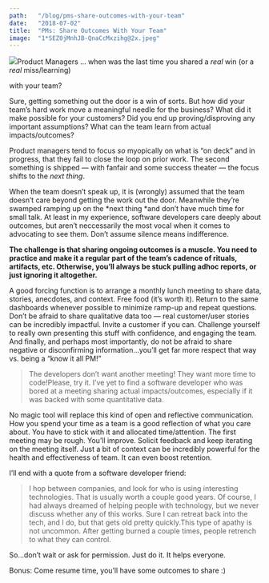 ```yaml
---
path:	"/blog/pms-share-outcomes-with-your-team"
date:	"2018-07-02"
title:	"PMs: Share Outcomes With Your Team"
image:	"1*SEZ0jMnhJB-QnaCcMxzihg@2x.jpeg"
---
```


![](/images/1*SEZ0jMnhJB-QnaCcMxzihg@2x.jpeg)Product Managers … when was the last time you shared a *real* win (or a *real* miss/learning)

 with your team?

Sure, getting something out the door is a win of sorts. But how did your team’s hard work move a meaningful needle for the business? What did it make possible for your customers? Did you end up proving/disproving any important assumptions? What can the team learn from actual impacts/outcomes?

Product managers tend to focus *so* myopically on what is “on deck” and in progress, that they fail to close the loop on prior work. The second something is shipped — with fanfair and some success theater — the focus shifts to the *next thing*.

When the team doesn’t speak up, it is (wrongly) assumed that the team doesn’t care beyond getting the work out the door. Meanwhile they’re swamped ramping up on the *next thing *and don’t have much time for small talk. At least in my experience, software developers care deeply about outcomes, but aren’t neccessarily the most vocal when it comes to advocating to see them. Don’t assume silence means indifference.

**The challenge is that sharing ongoing outcomes is a muscle. You need to practice and make it a regular part of the team’s cadence of rituals, artifacts, etc. Otherwise, you’ll always be stuck pulling adhoc reports, or just ignoring it altogether.**

A good forcing function is to arrange a monthly lunch meeting to share data, stories, anecdotes, and context. Free food (it’s worth it). Return to the same dashboards whenever possible to minimize ramp-up and repeat questions. Don’t be afraid to share qualitative data too — real customer/user stories can be incredibly impactful. Invite a customer if you can. Challenge yourself to really own presenting this stuff with confidence, and engaging the team. And finally, and perhaps most importantly, do not be afraid to share negative or disconfirming information…you’ll get far more respect that way vs. being a “know it all PM!”


> The developers don’t want another meeting! They want more time to code!Please, try it. I’ve yet to find a software developer who was bored at a meeting sharing actual impacts/outcomes, especially if it was backed with some quantitative data.

No magic tool will replace this kind of open and reflective communication. How you spend your time as a team is a good reflection of what you care about. You have to stick with it and allocated time/attention. The first meeting may be rough. You’ll improve. Solicit feedback and keep iterating on the meeting itself. Just a bit of context can be incredibly powerful for the health and effectiveness of team. It can even boost retention.

I’ll end with a quote from a software developer friend:


> I hop between companies, and look for who is using interesting technologies. That is usually worth a couple good years. Of course, I had always dreamed of helping people with technology, but we never discuss whether any of this works. Sure I can retreat back into the tech, and I do, but that gets old pretty quickly.This type of apathy is not uncommon. After getting burned a couple times, people retrench to what they can control.

So…don’t wait or ask for permission. Just do it. It helps everyone.

Bonus: Come resume time, you’ll have some outcomes to share :)

